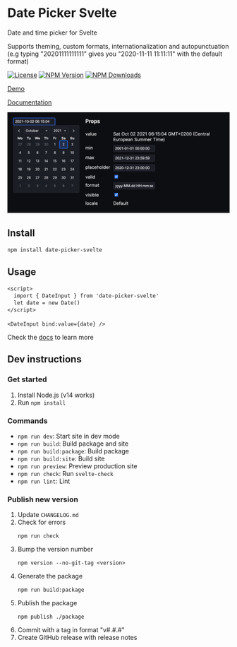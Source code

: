 # Date Picker Svelte

Date and time picker for Svelte

Supports theming, custom formats, internationalization and autopunctuation (e.g typing "20201111111111" gives you "2020-11-11 11:11:11" with the default format)


[![License](https://img.shields.io/npm/l/date-picker-svelte.svg)](LICENSE)
[![NPM Version](https://img.shields.io/npm/v/date-picker-svelte.svg)](https://npmjs.com/package/date-picker-svelte)
[![NPM Downloads](https://img.shields.io/npm/dm/date-picker-svelte.svg)](https://npmjs.com/package/date-picker-svelte)

[Demo](https://date-picker-svelte.kasper.space/demo)

[Documentation](https://date-picker-svelte.kasper.space/docs)

![](Screenshot.png)

## Install

```
npm install date-picker-svelte
```

## Usage

```svelte
<script>
  import { DateInput } from 'date-picker-svelte'
  let date = new Date()
</script>

<DateInput bind:value={date} />
```

Check the [docs](https://date-picker-svelte.kasper.space/docs) to learn more

## Dev instructions

### Get started

1. Install Node.js (v14 works)
2. Run `npm install`

### Commands

- `npm run dev`: Start site in dev mode
- `npm run build`: Build package and site
- `npm run build:package`: Build package
- `npm run build:site`: Build site
- `npm run preview`: Preview production site
- `npm run check`: Run `svelte-check`
- `npm run lint`: Lint

### Publish new version

1. Update `CHANGELOG.md`
2. Check for errors
    ```
    npm run check
    ```
3. Bump the version number
    ```
    npm version --no-git-tag <version>
    ```
4. Generate the package
    ```
    npm run build:package
    ```
5. Publish the package
    ```
    npm publish ./package
    ```
6. Commit with a tag in format "v#.#.#"
7. Create GitHub release with release notes
